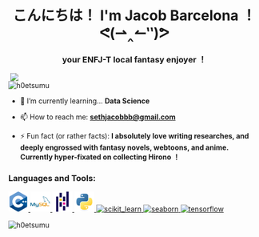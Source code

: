 <h1 align="center">こんにちは！ I'm Jacob Barcelona ！ ᕙ(⇀‸↼‶)ᕗ </h1>
<h3 align="center">your ENFJ-T local fantasy enjoyer ！</h3>

<img align="right" width="500" src="https://qph.cf2.quoracdn.net/main-qimg-6ac854a953f07cb8df10b6a6bffc3759">

<p align="left"> <img src="https://komarev.com/ghpvc/?username=h0etsumu&label=Profile%20views&color=0e75b6&style=flat" alt="h0etsumu" /> </p>

- 🌱 I’m currently learning... **Data Science**

- 📫 How to reach me: **sethjacobbb@gmail.com**

- ⚡ Fun fact (or rather facts): **I absolutely love writing researches, and deeply engrossed with fantasy novels, webtoons, and anime. Currently hyper-fixated on collecting Hirono ！**

<h3 align="left">Languages and Tools:</h3>

<p align="left"> <a href="https://www.w3schools.com/cpp/" target="_blank" rel="noreferrer"> <img src="https://raw.githubusercontent.com/devicons/devicon/master/icons/cplusplus/cplusplus-original.svg" alt="cplusplus" width="40" height="40"/> </a> <a href="https://www.mysql.com/" target="_blank" rel="noreferrer"> <img src="https://raw.githubusercontent.com/devicons/devicon/master/icons/mysql/mysql-original-wordmark.svg" alt="mysql" width="40" height="40"/> </a> <a href="https://pandas.pydata.org/" target="_blank" rel="noreferrer"> <img src="https://raw.githubusercontent.com/devicons/devicon/2ae2a900d2f041da66e950e4d48052658d850630/icons/pandas/pandas-original.svg" alt="pandas" width="40" height="40"/> </a> <a href="https://www.python.org" target="_blank" rel="noreferrer"> <img src="https://raw.githubusercontent.com/devicons/devicon/master/icons/python/python-original.svg" alt="python" width="40" height="40"/> </a> <a href="https://scikit-learn.org/" target="_blank" rel="noreferrer"> <img src="https://upload.wikimedia.org/wikipedia/commons/0/05/Scikit_learn_logo_small.svg" alt="scikit_learn" width="40" height="40"/> </a> <a href="https://seaborn.pydata.org/" target="_blank" rel="noreferrer"> <img src="https://seaborn.pydata.org/_images/logo-mark-lightbg.svg" alt="seaborn" width="40" height="40"/> </a> <a href="https://www.tensorflow.org" target="_blank" rel="noreferrer"> <img src="https://www.vectorlogo.zone/logos/tensorflow/tensorflow-icon.svg" alt="tensorflow" width="40" height="40"/> </a> </p>

<p><img align="center" width="300" src="https://github-readme-stats.vercel.app/api/top-langs?username=h0etsumu&show_icons=true&locale=en&layout=compact" alt="h0etsumu" /></p>
